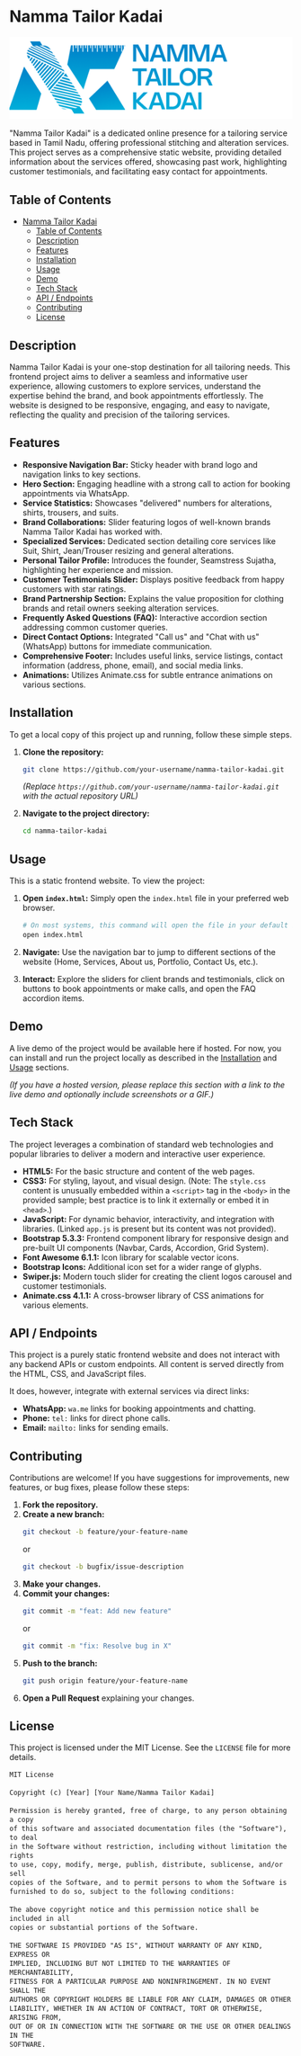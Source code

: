 
# Namma Tailor Kadai

![Namma Tailor Kadai Logo](./img/hero%20page%20NTK%20logo.png)

"Namma Tailor Kadai" is a dedicated online presence for a tailoring service based in Tamil Nadu, offering professional stitching and alteration services. This project serves as a comprehensive static website, providing detailed information about the services offered, showcasing past work, highlighting customer testimonials, and facilitating easy contact for appointments.

## Table of Contents

- [Namma Tailor Kadai](#namma-tailor-kadai)
  - [Table of Contents](#table-of-contents)
  - [Description](#description)
  - [Features](#features)
  - [Installation](#installation)
  - [Usage](#usage)
  - [Demo](#demo)
  - [Tech Stack](#tech-stack)
  - [API / Endpoints](#api--endpoints)
  - [Contributing](#contributing)
  - [License](#license)

## Description

Namma Tailor Kadai is your one-stop destination for all tailoring needs. This frontend project aims to deliver a seamless and informative user experience, allowing customers to explore services, understand the expertise behind the brand, and book appointments effortlessly. The website is designed to be responsive, engaging, and easy to navigate, reflecting the quality and precision of the tailoring services.

## Features

*   **Responsive Navigation Bar:** Sticky header with brand logo and navigation links to key sections.
*   **Hero Section:** Engaging headline with a strong call to action for booking appointments via WhatsApp.
*   **Service Statistics:** Showcases "delivered" numbers for alterations, shirts, trousers, and suits.
*   **Brand Collaborations:** Slider featuring logos of well-known brands Namma Tailor Kadai has worked with.
*   **Specialized Services:** Dedicated section detailing core services like Suit, Shirt, Jean/Trouser resizing and general alterations.
*   **Personal Tailor Profile:** Introduces the founder, Seamstress Sujatha, highlighting her experience and mission.
*   **Customer Testimonials Slider:** Displays positive feedback from happy customers with star ratings.
*   **Brand Partnership Section:** Explains the value proposition for clothing brands and retail owners seeking alteration services.
*   **Frequently Asked Questions (FAQ):** Interactive accordion section addressing common customer queries.
*   **Direct Contact Options:** Integrated "Call us" and "Chat with us" (WhatsApp) buttons for immediate communication.
*   **Comprehensive Footer:** Includes useful links, service listings, contact information (address, phone, email), and social media links.
*   **Animations:** Utilizes Animate.css for subtle entrance animations on various sections.

## Installation

To get a local copy of this project up and running, follow these simple steps.

1.  **Clone the repository:**

    ```bash
    git clone https://github.com/your-username/namma-tailor-kadai.git
    ```

    *(Replace `https://github.com/your-username/namma-tailor-kadai.git` with the actual repository URL)*

2.  **Navigate to the project directory:**

    ```bash
    cd namma-tailor-kadai
    ```

## Usage

This is a static frontend website. To view the project:

1.  **Open `index.html`:** Simply open the `index.html` file in your preferred web browser.

    ```bash
    # On most systems, this command will open the file in your default browser
    open index.html
    ```

2.  **Navigate:** Use the navigation bar to jump to different sections of the website (Home, Services, About us, Portfolio, Contact Us, etc.).
3.  **Interact:** Explore the sliders for client brands and testimonials, click on buttons to book appointments or make calls, and open the FAQ accordion items.

## Demo

A live demo of the project would be available here if hosted. For now, you can install and run the project locally as described in the [Installation](#installation) and [Usage](#usage) sections.

*(If you have a hosted version, please replace this section with a link to the live demo and optionally include screenshots or a GIF.)*

## Tech Stack

The project leverages a combination of standard web technologies and popular libraries to deliver a modern and interactive user experience.

*   **HTML5:** For the basic structure and content of the web pages.
*   **CSS3:** For styling, layout, and visual design. (Note: The `style.css` content is unusually embedded within a `<script>` tag in the `<body>` in the provided sample; best practice is to link it externally or embed it in `<head>`.)
*   **JavaScript:** For dynamic behavior, interactivity, and integration with libraries. (Linked `app.js` is present but its content was not provided).
*   **Bootstrap 5.3.3:** Frontend component library for responsive design and pre-built UI components (Navbar, Cards, Accordion, Grid System).
*   **Font Awesome 6.1.1:** Icon library for scalable vector icons.
*   **Bootstrap Icons:** Additional icon set for a wider range of glyphs.
*   **Swiper.js:** Modern touch slider for creating the client logos carousel and customer testimonials.
*   **Animate.css 4.1.1:** A cross-browser library of CSS animations for various elements.

## API / Endpoints

This project is a purely static frontend website and does not interact with any backend APIs or custom endpoints. All content is served directly from the HTML, CSS, and JavaScript files.

It does, however, integrate with external services via direct links:
*   **WhatsApp:** `wa.me` links for booking appointments and chatting.
*   **Phone:** `tel:` links for direct phone calls.
*   **Email:** `mailto:` links for sending emails.

## Contributing

Contributions are welcome! If you have suggestions for improvements, new features, or bug fixes, please follow these steps:

1.  **Fork the repository.**
2.  **Create a new branch:**
    ```bash
    git checkout -b feature/your-feature-name
    ```
    or
    ```bash
    git checkout -b bugfix/issue-description
    ```
3.  **Make your changes.**
4.  **Commit your changes:**
    ```bash
    git commit -m "feat: Add new feature"
    ```
    or
    ```bash
    git commit -m "fix: Resolve bug in X"
    ```
5.  **Push to the branch:**
    ```bash
    git push origin feature/your-feature-name
    ```
6.  **Open a Pull Request** explaining your changes.

## License

This project is licensed under the MIT License. See the `LICENSE` file for more details.

```
MIT License

Copyright (c) [Year] [Your Name/Namma Tailor Kadai]

Permission is hereby granted, free of charge, to any person obtaining a copy
of this software and associated documentation files (the "Software"), to deal
in the Software without restriction, including without limitation the rights
to use, copy, modify, merge, publish, distribute, sublicense, and/or sell
copies of the Software, and to permit persons to whom the Software is
furnished to do so, subject to the following conditions:

The above copyright notice and this permission notice shall be included in all
copies or substantial portions of the Software.

THE SOFTWARE IS PROVIDED "AS IS", WITHOUT WARRANTY OF ANY KIND, EXPRESS OR
IMPLIED, INCLUDING BUT NOT LIMITED TO THE WARRANTIES OF MERCHANTABILITY,
FITNESS FOR A PARTICULAR PURPOSE AND NONINFRINGEMENT. IN NO EVENT SHALL THE
AUTHORS OR COPYRIGHT HOLDERS BE LIABLE FOR ANY CLAIM, DAMAGES OR OTHER
LIABILITY, WHETHER IN AN ACTION OF CONTRACT, TORT OR OTHERWISE, ARISING FROM,
OUT OF OR IN CONNECTION WITH THE SOFTWARE OR THE USE OR OTHER DEALINGS IN THE
SOFTWARE.
```
